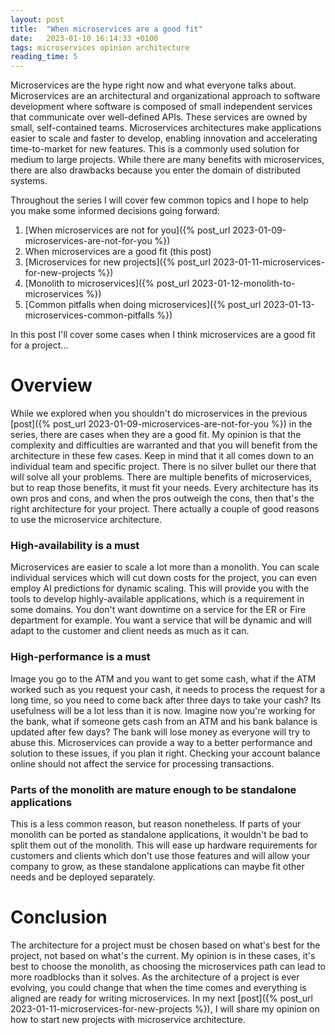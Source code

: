 ```yaml
---
layout: post
title:  "When microservices are a good fit"
date:   2023-01-10 16:14:33 +0100
tags: microservices opinion architecture
reading_time: 5
---
```


Microservices are the hype right now and what everyone talks about. Microservices are an architectural and organizational approach to software development where software is
composed of small independent services that communicate over well-defined APIs. These services are owned by small, self-contained teams. Microservices architectures make
applications easier to scale and faster to develop, enabling innovation and accelerating time-to-market for new features. This is a commonly used solution for medium to large
projects. While there are many benefits with microservices, there are also drawbacks because you enter the domain of distributed systems.

Throughout the series I will cover few common topics and I hope to help you make some informed decisions going forward:

1. [When microservices are not for you]({% post_url 2023-01-09-microservices-are-not-for-you %})
2. When microservices are a good fit (this post)
3. [Microservices for new projects]({% post_url 2023-01-11-microservices-for-new-projects %})
4. [Monolith to microservices]({% post_url 2023-01-12-monolith-to-microservices %})
5. [Common pitfalls when doing microservices]({% post_url 2023-01-13-microservices-common-pitfalls %})

In this post I'll cover some cases when I think microservices are a good fit for a project...

# Overview #

While we explored when you shouldn't do microservices in the previous [post]({% post_url 2023-01-09-microservices-are-not-for-you %}) in the series, there are cases when they are a
good fit. My opinion is that the complexity and difficulties are warranted and that you will benefit from the architecture in these few cases. Keep in mind that it all comes down
to an individual team and specific project. There is no silver bullet our there that will solve all your problems. There are multiple benefits of microservices, but to reap those
benefits, it must fit your needs. Every architecture has its own pros and cons, and when the pros outweigh the cons, then that's the right architecture for your project. There
actually a couple of good reasons to use the microservice architecture.

### High-availability is a must ### 

Microservices are easier to scale a lot more than a monolith. You can scale individual services which will cut down costs for the project, you can even employ AI predictions
for dynamic scaling. This will provide you with the tools to develop highly-available applications, which is a requirement in some domains. You don't want downtime on a service
for the ER or Fire department for example. You want a service that will be dynamic and will adapt to the customer and client needs as much as it can.

### High-performance is a must ###

Image you go to the ATM and you want to get some cash, what if the ATM worked such as you request your cash, it needs to process the request for a long time, so you need to come
back after three days to take your cash? Its usefulness will be a lot less than it is now. Imagine now you're working for the bank, what if someone gets cash from an ATM and his
bank balance is updated after few days? The bank will lose money as everyone will try to abuse this. Microservices can provide a way to a better performance and solution to these
issues, if you plan it right. Checking your account balance online should not affect the service for processing transactions.

### Parts of the monolith are mature enough to be standalone applications ###

This is a less common reason, but reason nonetheless. If parts of your monolith can be ported as standalone applications, it wouldn't be bad to split them out of the monolith.
This will ease up hardware requirements for customers and clients which don't use those features and will allow your company to grow, as these standalone applications can maybe
fit other needs and be deployed separately.

# Conclusion #

The architecture for a project must be chosen based on what's best for the project, not based on what's the current. My opinion is in these cases, it's best to choose the
monolith, as choosing the microservices path can lead to more roadblocks than it solves. As the architecture of a project is ever evolving, you could change that when the time
comes and everything is aligned are ready for writing microservices. In my next [post]({% post_url 2023-01-11-microservices-for-new-projects %}), I will share my opinion on how to
start new projects with microservice architecture.
